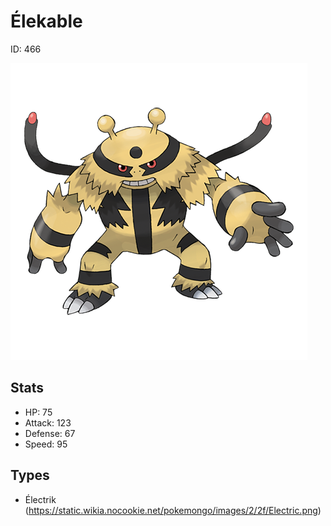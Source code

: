 # Élekable


ID: 466

![](https://raw.githubusercontent.com/PokeAPI/sprites/master/sprites/pokemon/other/official-artwork/466.png "Élekable")

## Stats


 - HP: 75
 - Attack: 123
 - Defense: 67
 - Speed: 95

## Types


 - Électrik (https://static.wikia.nocookie.net/pokemongo/images/2/2f/Electric.png)
